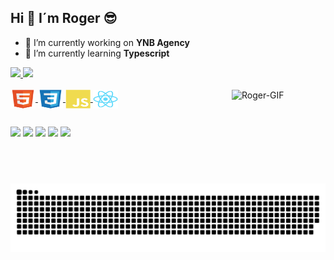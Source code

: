 ## Hi 👋 I´m Roger 😎


- 🔭 I’m currently working on **YNB Agency**
- 🌱 I’m currently learning **Typescript**

 <div>
  <a href="https://github.com/RMERCADOR98">
  <img height="180em" src="https://github-readme-stats.vercel.app/api?username=RMERCADOR98&show_icons=true&theme=dracula&include_all_commits=true&count_private=true"/>
  <img height="180em" src="https://github-readme-stats.vercel.app/api/top-langs/?username=RMERCADOR98&layout=compact&langs_count=7&theme=dracula"/>
</div>
<div style="display: inline_block"><br>
  <img align="center" alt="Roger-HTML" height="30" width="40" src="https://raw.githubusercontent.com/devicons/devicon/master/icons/html5/html5-original.svg">
  <img align="center" alt="Roger-CSS" height="30" width="40" src="https://raw.githubusercontent.com/devicons/devicon/master/icons/css3/css3-original.svg">
  <img align="center" alt="Roger-Js" height="30" width="40" src="https://raw.githubusercontent.com/devicons/devicon/master/icons/javascript/javascript-plain.svg">
  <img align="center" alt="Roger-React" height="30" width="40" src="https://raw.githubusercontent.com/devicons/devicon/master/icons/react/react-original.svg">
  <img align="right" alt="Roger-GIF" height="150" width="150" src="https://media2.giphy.com/media/8u3a2ccSkMYJbx3qLy/giphy.gif?cid=790b761193a4bd26c8e28c6300e91836534dfc33bd0da5c6&rid=giphy.gif&ct=g">
  
</div>
  
##
  
<div>
    <a href="https://www.youtube.com/channel/UCIFssDuXjayRlFHuEUR_HUQ" target="_blank"><img src="https://img.shields.io/badge/YouTube-FF0000?style=for-the-badge&logo=youtube&logoColor=white" target="_blank"></a>
  <a href="https://instagram.com/roger_mercs" target="_blank"><img src="https://img.shields.io/badge/-Instagram-%23E4405F?style=for-the-badge&logo=instagram&logoColor=white" target="_blank"></a>
  <a href = "mailto:rodrigosmercador@gmail.com"><img src="https://img.shields.io/badge/-Gmail-%23333?style=for-the-badge&logo=gmail&logoColor=white" target="_blank"></a>
  <a href="https://www.linkedin.com/in/rodrigo-mercador-a904221b0/" target="_blank"><img src="https://img.shields.io/badge/-LinkedIn-%230077B5?style=for-the-badge&logo=linkedin&logoColor=white" target="_blank"></a>
    <a href="https://t.me/1264173317" target="_blank"><img src="https://img.shields.io/badge/Telegram-2CA5E0?style=for-the-badge&logo=telegram&logoColor=white" target="_blank"></a>
</div>
 
   ![Snake animation](https://github.com/RMERCADOR98/RMERCADOR98/blob/output/github-contribution-grid-snake.svg)
  
  

